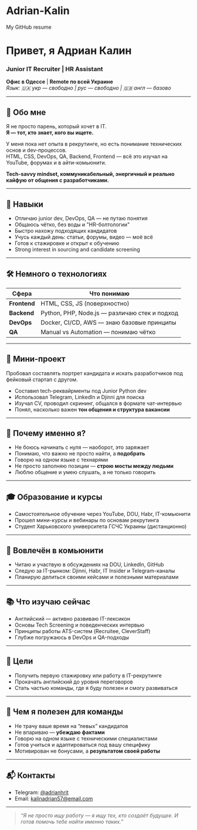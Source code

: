 # Adrian-Kalin
My GitHub resume 
# Привет, я Адриан Калин  
### Junior IT Recruiter | HR Assistant  
**Офис в Одессе** | **Remote по всей Украине**  
_Язык: 🇺🇦 укр — свободно | рус — свободно | 🇬🇧 англ — базово_

---

## 🧠 Обо мне

Я не просто парень, который хочет в IT.  
**Я — тот, кто знает, кого вы ищете.**

У меня пока нет опыта в рекрутинге, но есть понимание технических основ и dev-процессов.  
HTML, CSS, DevOps, QA, Backend, Frontend — всё это изучал на YouTube, форумах и в айти-комьюнити.

**Tech-savvy mindset, коммуникабельный, энергичный и реально кайфую от общения с разработчиками.**

---

## 💼 Навыки

- Отличаю junior dev, DevOps, QA — не путаю понятия  
- Общаюсь чётко, без воды и "HR-болтологии"  
- Быстро нахожу подходящих кандидатов  
- Учусь каждый день: статьи, форумы, видео — моё всё  
- Готов к стажировке и открыт к обучению  
- Strong interest in sourcing and candidate screening

---

## 🛠️ Немного о технологиях

| Сфера         | Что понимаю                                         |
|---------------|-----------------------------------------------------|
| **Frontend**  | HTML, CSS, JS (поверхностно)                        |
| **Backend**   | Python, PHP, Node.js — различаю стек и подход       |
| **DevOps**    | Docker, CI/CD, AWS — знаю базовые принципы          |
| **QA**        | Manual vs Automation — понимаю чётко                |

---

## 🧪 Мини-проект

Пробовал составлять портрет кандидата и искать разработчиков под фейковый стартап с другом.  
- Составил tech-реквайрменты под Junior Python dev  
- Использовал Telegram, LinkedIn и Djinni для поиска  
- Изучал CV, проводил скрининг, общался в формате чат-интервью  
- Понял, насколько важен **тон общения и структура вакансии**

---

## 🤔 Почему именно я?

- Не боюсь начинать с нуля — наоборот, это заряжает  
- Понимаю, что важно не просто найти, а **подобрать**  
- Говорю на одном языке с технарями  
- Не просто заполняю позиции — **строю мосты между людьми**  
- Люблю общение и умею слушать, а не только говорить

---

## 🎓 Образование и курсы

- Самостоятельное обучение через YouTube, DOU, Habr, IT-комьюнити  
- Прошел мини-курсы и вебинары по основам рекрутинга  
- Студент Харьковского университета ГСЧС Украины (дистанционно)

---

## 💬 Вовлечён в комьюнити

- Читаю и участвую в обсуждениях на DOU, LinkedIn, GitHub  
- Следую за IT-рынком: Djinni, Habr, IT Insider и Telegram-каналы  
- Планирую делиться своими кейсами и полезными материалами

---

## 📚 Что изучаю сейчас

- Английский — активно развиваю IT-лексикон  
- Основы Tech Screening и поведенческих интервью  
- Принципы работы ATS-систем (Recruitee, CleverStaff)  
- Глубже погружаюсь в DevOps и QA-подходы

---

## 🎯 Цели

- Получить первую стажировку или работу в IT-рекрутинге  
- Прокачать английский до уровня переговоров  
- Стать частью команды, где я буду полезен и смогу развиваться

---

## 🧩 Чем я полезен для команды

- Не трачу ваше время на “левых” кандидатов  
- Не впариваю — **убеждаю фактами**  
- Говорю на одном языке с техническими специалистами  
- Готов учиться и адаптироваться под вашу специфику  
- Мотивирован не бонусами, а **результатом своей работы**

---

## 📬 Контакты

- Telegram: [@adrianhrit](https://t.me/adrianhrit)  
- Email: kalinadrian57@email.com  
---

> _“Я не просто ищу работу — я ищу тех, кто создаёт будущее. И готов помочь тебе найти именно таких.”_
